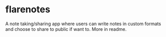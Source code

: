 # flarenotes
A note taking/sharing app where users can write notes in custom formats and choose to share to public if want to. More in readme.
